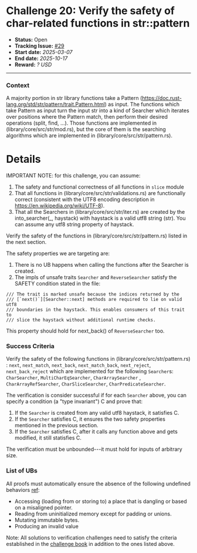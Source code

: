 # Challenge 20: Verify the safety of char-related functions in str::pattern

- **Status:** Open
- **Tracking Issue:** [#29](https://github.com/model-checking/verify-rust-std/issues/29)
- **Start date:** *2025-03-07*
- **End date:** *2025-10-17*
- **Reward:** *? USD*

-------------------


### Context

A majority portion in str library functions take a Pattern (https://doc.rust-lang.org/std/str/pattern/trait.Pattern.html) as input. 
The functions which take Pattern as input turn the input str into a kind of Searcher which iterates over positions where the Pattern match, then perform their desired operations (split, find, ...).
Those functions are implemented in (library/core/src/str/mod.rs), but the core of them is the searching algorithms which are implemented in (library/core/src/str/pattern.rs).

# Details

IMPORTANT NOTE: for this challenge, you can assume: 
1. The safety and functional correctness of all functions in `slice` module 
2. That all functions in (library/core/src/str/validations.rs) are functionally correct (consistent with the UTF8 encoding description in https://en.wikipedia.org/wiki/UTF-8). 
3. That all the Searchers in (library/core/src/str/iter.rs) are created by the into_searcher(_, haystack) with haystack is a valid utf8 string (str). You can assume any utf8 string property of haystack.

Verify the safety of the functions in (library/core/src/str/pattern.rs) listed in the next section.

The safety properties we are targeting are: 
1. There is no UB happens when calling the functions after the Searcher is created.
2. The impls of unsafe traits `Searcher` and `ReverseSearcher` satisfy the SAFETY condition stated in the file: 
```
/// The trait is marked unsafe because the indices returned by the
/// [`next()`][Searcher::next] methods are required to lie on valid utf8
/// boundaries in the haystack. This enables consumers of this trait to
/// slice the haystack without additional runtime checks.
```
This property should hold for next_back() of `ReverseSearcher` too.


### Success Criteria

Verify the safety of the following functions in (library/core/src/str/pattern.rs) : `next`, `next_match`, `next_back`, `next_match_back`, `next_reject`, `next_back_reject`
which are implemented for the following `Searcher`s:  `CharSearcher`, `MultiCharEqSearcher`, `CharArraySearcher` , `CharArrayRefSearcher`, `CharSliceSearcher`, `CharPredicateSearcher`.

The verification is consider successful if for each `Searcher` above, you can specify a condition (a "type invariant") C and prove that:
1. If the `Searcher` is created from any valid utf8 haystack, it satisfies C.
2. If the `Searcher` satisfies C, it ensures the two safety properties mentioned in the previous section.
3. If the `Searcher` satisfies C, after it calls any function above and gets modified, it still statisfies C.


The verification must be unbounded---it must hold for inputs of arbitrary size.

### List of UBs

All proofs must automatically ensure the absence of the following undefined behaviors [ref](https://github.com/rust-lang/reference/blob/142b2ed77d33f37a9973772bd95e6144ed9dce43/src/behavior-considered-undefined.md):

* Accessing (loading from or storing to) a place that is dangling or based on a misaligned pointer.
* Reading from uninitialized memory except for padding or unions.
* Mutating immutable bytes.
* Producing an invalid value


Note: All solutions to verification challenges need to satisfy the criteria established in the [challenge book](../general-rules.md)
in addition to the ones listed above.
